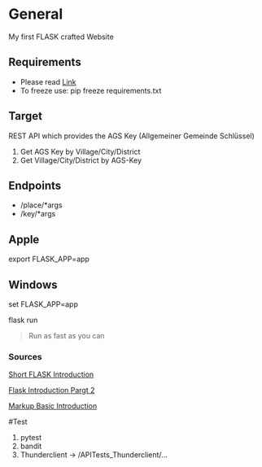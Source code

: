 # General
My first FLASK crafted Website
## Requirements
+ Please read [Link](requirements.txt)
+ To freeze use: pip freeze requirements.txt
## Target
REST API which provides the AGS Key (Allgemeiner Gemeinde Schlüssel)
1. Get AGS Key by Village/City/District
2. Get Village/City/District by AGS-Key 
## Endpoints
+ /place/*args
+ /key/*args
## Apple
export FLASK_APP=app
## Windows
set FLASK_APP=app

flask run
>Run as fast as you can

### Sources 
[Short FLASK Introduction](https://flask.palletsprojects.com/en/2.0.x/quickstart/)

[Flask Introduction Pargt 2](https://www.youtube.com/watch?v=xIgPMguqyws)

[Markup Basic Introduction](https://medium.com/@saumya.ranjan/how-to-write-a-readme-md-file-markdown-file-20cb7cbcd6f)

#Test
1. pytest
2. bandit
3. Thunderclient  -> /APITests_Thunderclient/...

